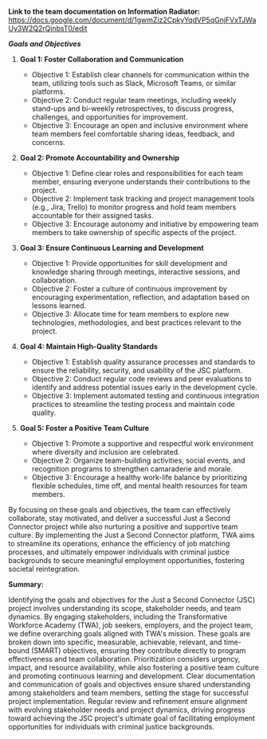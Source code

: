 **Link to the team documentation on Information Radiator:** https://docs.google.com/document/d/1gwmZiz2CpkyYqdVP5qGnjFVxTJWaUy3W2Q2rQjnbsT0/edit


***Goals and Objectives***



1. **Goal 1: Foster Collaboration and Communication**
   - Objective 1: Establish clear channels for communication within the team, utilizing tools such as Slack, Microsoft Teams, or similar platforms.
   - Objective 2: Conduct regular team meetings, including weekly stand-ups and bi-weekly retrospectives, to discuss progress, challenges, and opportunities for improvement.
   - Objective 3: Encourage an open and inclusive environment where team members feel comfortable sharing ideas, feedback, and concerns.
  
     

2. **Goal 2: Promote Accountability and Ownership**
   - Objective 1: Define clear roles and responsibilities for each team member, ensuring everyone understands their contributions to the project.
   - Objective 2: Implement task tracking and project management tools (e.g., Jira, Trello) to monitor progress and hold team members accountable for their assigned tasks.
   - Objective 3: Encourage autonomy and initiative by empowering team members to take ownership of specific aspects of the project.



3. **Goal 3: Ensure Continuous Learning and Development**
   - Objective 1: Provide opportunities for skill development and knowledge sharing through meetings, interactive sessions, and collaboration.
   - Objective 2: Foster a culture of continuous improvement by encouraging experimentation, reflection, and adaptation based on lessons learned.
   - Objective 3: Allocate time for team members to explore new technologies, methodologies, and best practices relevant to the project.



4. **Goal 4: Maintain High-Quality Standards**
   - Objective 1: Establish quality assurance processes and standards to ensure the reliability, security, and usability of the JSC platform.
   - Objective 2: Conduct regular code reviews and peer evaluations to identify and address potential issues early in the development cycle.
   - Objective 3: Implement automated testing and continuous integration practices to streamline the testing process and maintain code quality.



5. **Goal 5: Foster a Positive Team Culture**
   - Objective 1: Promote a supportive and respectful work environment where diversity and inclusion are celebrated.
   - Objective 2: Organize team-building activities, social events, and recognition programs to strengthen camaraderie and morale.
   - Objective 3: Encourage a healthy work-life balance by prioritizing flexible schedules, time off, and mental health resources for team members.

By focusing on these goals and objectives, the team can effectively collaborate, stay motivated, and deliver a successful Just a Second Connector project while also nurturing a positive and supportive team culture. By implementing the Just a Second Connector platform, TWA aims to streamline its operations, enhance the efficiency of job matching processes, and ultimately empower individuals with criminal justice backgrounds to secure meaningful employment opportunities, fostering societal reintegration.

**Summary:**

Identifying the goals and objectives for the Just a Second Connector (JSC) project involves understanding its scope, stakeholder needs, and team dynamics. By engaging stakeholders, including the Transformative Workforce Academy (TWA), job seekers, employers, and the project team, we define overarching goals aligned with TWA's mission. These goals are broken down into specific, measurable, achievable, relevant, and time-bound (SMART) objectives, ensuring they contribute directly to program effectiveness and team collaboration. Prioritization considers urgency, impact, and resource availability, while also fostering a positive team culture and promoting continuous learning and development. Clear documentation and communication of goals and objectives ensure shared understanding among stakeholders and team members, setting the stage for successful project implementation. Regular review and refinement ensure alignment with evolving stakeholder needs and project dynamics, driving progress toward achieving the JSC project's ultimate goal of facilitating employment opportunities for individuals with criminal justice backgrounds.



